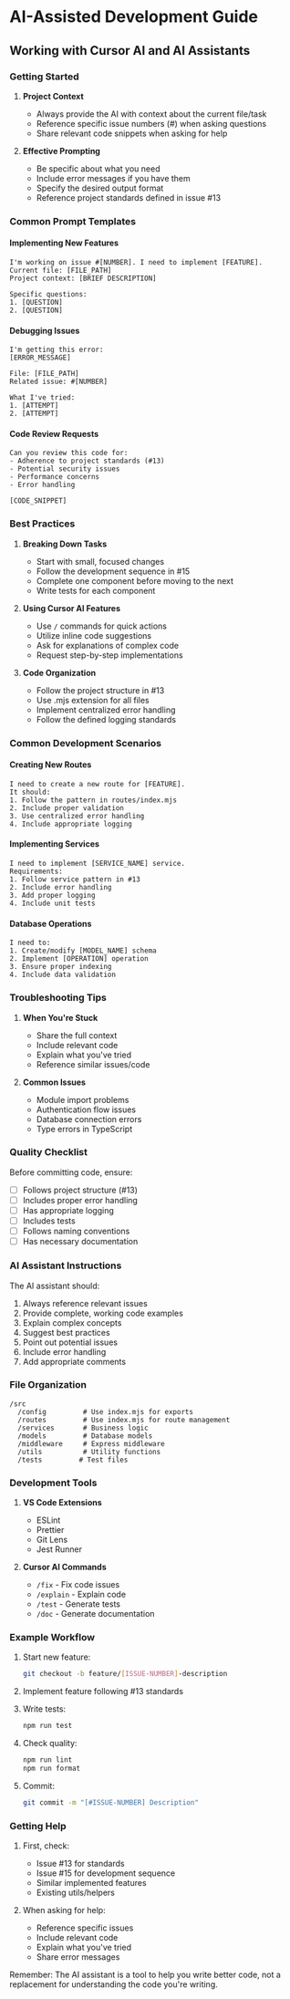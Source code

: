 # AI-Assisted Development Guide

## Working with Cursor AI and AI Assistants

### Getting Started

1. **Project Context**
   - Always provide the AI with context about the current file/task
   - Reference specific issue numbers (#) when asking questions
   - Share relevant code snippets when asking for help

2. **Effective Prompting**
   - Be specific about what you need
   - Include error messages if you have them
   - Specify the desired output format
   - Reference project standards defined in issue #13

### Common Prompt Templates

#### Implementing New Features
```
I'm working on issue #[NUMBER]. I need to implement [FEATURE].
Current file: [FILE_PATH]
Project context: [BRIEF DESCRIPTION]

Specific questions:
1. [QUESTION]
2. [QUESTION]
```

#### Debugging Issues
```
I'm getting this error:
[ERROR_MESSAGE]

File: [FILE_PATH]
Related issue: #[NUMBER]

What I've tried:
1. [ATTEMPT]
2. [ATTEMPT]
```

#### Code Review Requests
```
Can you review this code for:
- Adherence to project standards (#13)
- Potential security issues
- Performance concerns
- Error handling

[CODE_SNIPPET]
```

### Best Practices

1. **Breaking Down Tasks**
   - Start with small, focused changes
   - Follow the development sequence in #15
   - Complete one component before moving to the next
   - Write tests for each component

2. **Using Cursor AI Features**
   - Use `/` commands for quick actions
   - Utilize inline code suggestions
   - Ask for explanations of complex code
   - Request step-by-step implementations

3. **Code Organization**
   - Follow the project structure in #13
   - Use .mjs extension for all files
   - Implement centralized error handling
   - Follow the defined logging standards

### Common Development Scenarios

#### Creating New Routes
```
I need to create a new route for [FEATURE].
It should:
1. Follow the pattern in routes/index.mjs
2. Include proper validation
3. Use centralized error handling
4. Include appropriate logging
```

#### Implementing Services
```
I need to implement [SERVICE_NAME] service.
Requirements:
1. Follow service pattern in #13
2. Include error handling
3. Add proper logging
4. Include unit tests
```

#### Database Operations
```
I need to:
1. Create/modify [MODEL_NAME] schema
2. Implement [OPERATION] operation
3. Ensure proper indexing
4. Include data validation
```

### Troubleshooting Tips

1. **When You're Stuck**
   - Share the full context
   - Include relevant code
   - Explain what you've tried
   - Reference similar issues/code

2. **Common Issues**
   - Module import problems
   - Authentication flow issues
   - Database connection errors
   - Type errors in TypeScript

### Quality Checklist

Before committing code, ensure:
- [ ] Follows project structure (#13)
- [ ] Includes proper error handling
- [ ] Has appropriate logging
- [ ] Includes tests
- [ ] Follows naming conventions
- [ ] Has necessary documentation

### AI Assistant Instructions

The AI assistant should:
1. Always reference relevant issues
2. Provide complete, working code examples
3. Explain complex concepts
4. Suggest best practices
5. Point out potential issues
6. Include error handling
7. Add appropriate comments

### File Organization

```
/src
  /config         # Use index.mjs for exports
  /routes         # Use index.mjs for route management
  /services       # Business logic
  /models         # Database models
  /middleware     # Express middleware
  /utils          # Utility functions
  /tests         # Test files
```

### Development Tools

1. **VS Code Extensions**
   - ESLint
   - Prettier
   - Git Lens
   - Jest Runner

2. **Cursor AI Commands**
   - `/fix` - Fix code issues
   - `/explain` - Explain code
   - `/test` - Generate tests
   - `/doc` - Generate documentation

### Example Workflow

1. Start new feature:
   ```bash
   git checkout -b feature/[ISSUE-NUMBER]-description
   ```

2. Implement feature following #13 standards

3. Write tests:
   ```bash
   npm run test
   ```

4. Check quality:
   ```bash
   npm run lint
   npm run format
   ```

5. Commit:
   ```bash
   git commit -m "[#ISSUE-NUMBER] Description"
   ```

### Getting Help

1. First, check:
   - Issue #13 for standards
   - Issue #15 for development sequence
   - Similar implemented features
   - Existing utils/helpers

2. When asking for help:
   - Reference specific issues
   - Include relevant code
   - Explain what you've tried
   - Share error messages

Remember: The AI assistant is a tool to help you write better code, not a replacement for understanding the code you're writing.